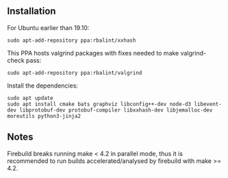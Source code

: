 ## Installation

For Ubuntu earlier than 19.10:

    sudo apt-add-repository ppa:rbalint/xxhash
    
This PPA hosts valgrind packages with fixes needed to make valgrind-check pass:

    sudo apt-add-repository ppa:rbalint/valgrind

Install the dependencies:

    sudo apt update
    sudo apt install cmake bats graphviz libconfig++-dev node-d3 libevent-dev libprotobuf-dev protobuf-compiler libxxhash-dev libjemalloc-dev moreutils python3-jinja2

## Notes

 Firebuild breaks running make < 4.2 in parallel mode, thus it is recommended
 to run builds accelerated/analysed by firebuild with make >= 4.2.
